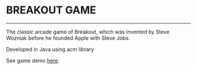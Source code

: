# BREAKOUT GAME #

<HR>

The classic arcade game of
Breakout, which was invented by Steve Wozniak before he
founded Apple with Steve Jobs.

Developed in Java using acm library

See game demo <a href="http://www.youtube.com/watch?v=zkyRnmF6gFk">here</a>.
